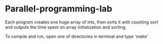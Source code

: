# Parallel-programming-lab

Each program creates one huge array of ints, then sorts it with counting sort and outputs the time spent on array initialization and sorting.

To compile and run, open one of directories in terminal and type 'make' 

